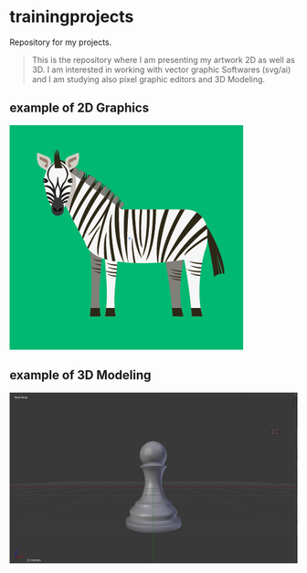 # trainingprojects
Repository for my projects.
>This is the repository where I am presenting my artwork 2D as well as 3D. 
>I am interested in working with vector graphic Softwares (svg/ai) and I am studying also pixel graphic editors and 3D Modeling. 
## example of 2D Graphics 
![alt text](https://github.com/ZuzanaU/trainingprojects/blob/master/2D%20Graphics/zebra.PNG)
## example of 3D Modeling 
![alt text](https://github.com/ZuzanaU/trainingprojects/blob/master/3D%20Modeling/rsz_myfirstblenderobject.png)
